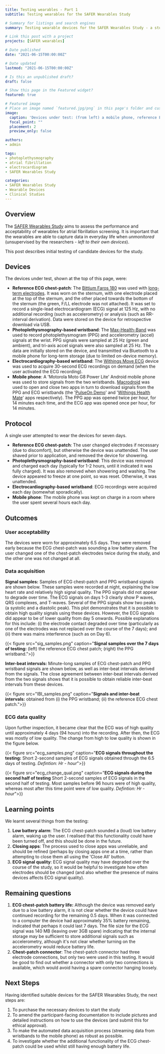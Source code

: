 ```yaml
---
title: Testing wearables - Part 1
subtitle: Testing wearables for the SAFER Wearables Study

# Summary for listings and search engines
summary: Testing wearable devices for the SAFER Wearables Study - a study investigating the performance and acceptability of wearables for atrial fibrillation screening.

# Link this post with a project
projects: [SAFER wearables]

# Date published
date: "2021-06-15T00:00:00Z"

# Date updated
lastmod: "2021-06-15T00:00:00Z"

# Is this an unpublished draft?
draft: false

# Show this page in the Featured widget?
featured: true

# Featured image
# Place an image named `featured.jpg/png` in this page's folder and customize its options here.
image:
  caption: 'Devices under test: (from left) a mobile phone, reference ECG chest-patch, electrocardiogram (ECG)-based wristband, and photoplethysmogram (PPG)-based wristband.'
  focal_point: ""
  placement: 2
  preview_only: false

authors:
- admin

tags:
- photoplethysmography
- atrial fibrillation
- electrocardiogram
- SAFER Wearables Study

categories:
- SAFER Wearables Study
- Wearable Devices
- Clinical Studies
---
```


## Overview

The [SAFER Wearables Study](/project/safer-wearables/) aims to assess the performance and acceptability of wearables for atrial fibrillation screening. It is important that the wearables are able to capture data in everyday life when _unmonitored_ (unsupervised by the researchers - _left to their own devices_).

This post describes initial testing of candidate devices for the study.

## Devices

The devices under test, shown at the top of this page, were:
- **Reference ECG chest-patch**: The [Bittium Faros 180](https://shop.bittium.com/product/36/bittium-faros-180-solution-pack) was used with [long-term electrodes](https://www.ambu.com/cardiology/ecg-electrodes/product/ambu-bluesensor-vlc). It was worn on the sternum, with one electrode placed at the top of the sternum, and the other placed towards the bottom of the sternum (the green, F/LL electrode was not attached). It was set to record a single-lead electrocardiogram (ECG) signal at 125 Hz, with no additional recording (such as accelerometry) or analysis (such as RR-interval derivation). Data were stored on the device for retrospective download via USB.
- **Photoplethysmography-based wristband**: The [Max-Health-Band](https://www.maximintegrated.com/en/products/interface/sensor-interface/MAX-HEALTHBAND.html) was used to record photoplethysmogram (PPG) and accelerometry (accel) signals at the wrist. PPG signals were sampled at 25 Hz (green and ambient), and tri-axis accel signals were also sampled at 25 Hz. The data are initially stored on the device, and transmitted via Bluetooth to a mobile phone for long-term storage (due to limited on-device memory).
- **Electrocardiography-based wristband**: The [Withings Move ECG](https://www.withings.com/uk/en/move-ecg) device was used to acquire 30-second ECG recordings on demand (when the user activated the ECG recording).
- **Mobile phone**: A 'Motorola Moto G8 Power Lite' Android mobile phone was used to store signals from the two wristbands. [Macrodroid](https://www.macrodroid.com/) was used to open and close two apps in turn to download signals from the PPG and ECG wristbands (the '[PulseOn Demo](https://pulseon.com/tech/ohr-tracker)' and '[Withings Health Mate](https://play.google.com/store/apps/details?id=com.withings.wiscale2)' apps respectively). The PPG app was opened twice per hour, for 14 minutes each time, and the ECG app was opened once per hour, for 14 minutes.

## Protocol

A single user attempted to wear the devices for seven days. 
- **Reference ECG chest-patch**: The user changed electrodes if necessary (due to discomfort), but otherwise the device was unattended. The user shaved prior to application, and removed the device for showering.
- **Photoplethysmography-based wristband**: This device was removed and charged each day (typically for 1-2 hours, until it indicated it was fully charged). It was also removed when showering and washing. The device appeared to freeze at one point, so was reset. Otherwise, it was unattended.
- **Electrocardiography-based wristband**: ECG recordings were acquired each day (somewhat sporadically).
- **Mobile phone**: The mobile phone was kept on charge in a room where the user spent several hours each day.

## Outcomes

### User acceptability

The devices were worn for approximately 6.5 days. They were removed early because the ECG chest-patch was sounding a low battery alarm. The user changed one of the chest-patch electrodes twice during the study, and the other one was not changed at all.

### Data acquisition

**Signal samples:** Samples of ECG chest-patch and PPG wristband signals are shown below. These samples were recorded at night, explaining the low heart rate and relatively high signal quality. The PPG signals did not appear to degrade over time. The ECG signals on days 1-3 clearly show P waves, QRS complexes, and T-waves. Several of the PPG signals show two peaks (a systolic and a diastolic peak). This plot demonstrates that it is possible to obtain high quality signals using these devices. However, the ECG signals did appear to be of lower quality from day 5 onwards. Possible explanations for this include: (i) the electrode contact degraded over time (particularly as one of the electrodes was not replaced over the course of the 7 days); and (ii) there was mains interference (such as on Day 6).

{{< figure src="sig_samples.png" caption="**Signal samples over the 7 days of testing:** (left) the reference ECG chest patch; (right) the PPG wristband.">}}

**Inter-beat intervals:** Minute-long samples of ECG chest-patch and PPG wristband signals are shown below, as well as inter-beat intervals derived from the signals. The close agreement between inter-beat intervals derived from the two signals shows that it is possible to obtain reliable inter-beat intervals from these devices.

{{< figure src="IBI_samples.png" caption="**Signals and inter-beat intervals:** obtained from (i) the PPG wristband; (ii) the reference ECG chest patch.">}}

### ECG data quality

Upon further inspection, it became clear that the ECG was of high quality until approximately 4 days (94 hours) into the recording. After then, the ECG was mostly of low quality. The change from high to low quality is shown in the figure below.

{{< figure src="ecg_samples.png" caption="**ECG signals throughout the testing:** Short 2-second samples of ECG signals obtained through the 6.5 days of testing. _Defintion: Hr - hour_">}}

{{< figure src="ecg_change_qual.png" caption="**ECG signals during the second half of testing** Short 2-second samples of ECG signals in the second half of testing. Most samples before 96 hours were of high quality, whereas most after this time point were of low quality. _Defintion: Hr - hour_">}}

## Learning points

We learnt several things from the testing:
1. **Low battery alarm**: The ECG chest-patch sounded a (loud) low battery alarm, waking up the user. I realised that this functionality could have been turned off, and this should be done in the future.
2. **Closing apps**: The process used to close apps was unreliable, and should be refined (perhaps by closing apps one at a time, rather than attempting to close them all using the 'Close All' button.
3. **ECG signal quality**: ECG signal quality may have degraded over the course of the study, so it would be helpful to investigate how often electrodes should be changed (and also whether the presence of mains devices affects ECG signal quality).

## Remaining questions

1. **ECG chest-patch battery life:** Although the device was removed early due to a low battery alarm, it is not clear whether the device could have continued recording for the remaining 0.5 days. When it was connected to a computer the device had approximately 35&#37; battery remaining, indicated that perhaps it could last 7 days. The file size for the ECG signal was 140 MB (leaving over 3GB spare) indicating that the internal storage may be sufficient to store additional signals such as accelerometry, although it's not clear whether turning on the accelerometry would reduce battery life. 
2. **Chest-patch connector**: The chest-patch connector had three electrode connections, but only two were used in this testing. It would be good to find out whether a connector with only two connections is available, which would avoid having a spare connector hanging loosely. 

## Next Steps

Having identified suitable devices for the SAFER Wearables Study, the next steps are:
1. To purchase the necessary devices to start the study
2. To amend the participant-facing documentation to include pictures and detailed instructions on how to use the devices (and submit this for ethical approval).
3. To make the automated data acquisition process (streaming data from wristbands to the mobile phone) as robust as possible.
4. To investigate whether the additional functionality of the ECG chest-patch could be used whilst still having enough battery life.